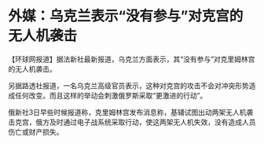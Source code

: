 # 外媒：乌克兰表示“没有参与”对克宫的无人机袭击

【环球网报道】据法新社最新报道，乌克兰方面表示，其“没有参与”对克里姆林宫的无人机袭击。

另据路透社报道，一名乌克兰高级官员表示，这种对克宫的攻击不会对冲突形势造成任何改变。而且这样的举动会刺激俄罗斯采取“更激进的行动”。

俄新社3日早些时候报道称，克里姆林宫发布消息称，基辅试图出动两架无人机袭击克宫，俄方及时通过电子战系统采取行动，使这两架无人机失效，没有造成人员伤亡或财产损失。

